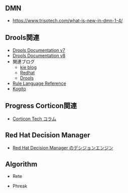 
## DMN 

- https://www.trisotech.com/what-is-new-in-dmn-1-4/

## Drools関連 
- [Drools Documentation v7](https://docs.drools.org/7.59.0.Final/drools-docs/html_single/index.html)
- [Drools Documentation v8](https://docs.drools.org/8.39.0.Final/drools-docs/docs-website/drools/introduction/index.html)
- 関連ブログ
    - [kie blog](https://blog.kie.org/)
    - [Redhat](https://rheb.hatenablog.com/archive/category/Drools)
    - [Drools](https://tokobayashi.hatenablog.com/archive/category/Droolsブログ)
- [Rule Language Reference](https://docs.drools.org/8.32.0.Final/drools-docs/docs-website/drools/language-reference/index.html)
- [Kogito](https://docs.jboss.org/kogito/release/latest/html_single/#con-kogito-automation_kogito-docs)

## Progress Corticon関連
- [Corticon Tech コラム](https://www.ashisuto.co.jp/product/category/brms/progress_corticon/column/#tab)

## Red Hat Decision Manager
- [Red Hat Decision Manager のデシジョンエンジン](https://access.redhat.com/documentation/ja-jp/red_hat_decision_manager/7.7/html-single/decision_engine_in_red_hat_decision_manager/index)

## Algorithm

- Rete

- Phreak


